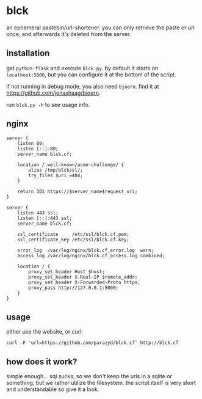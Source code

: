 blck
====

an ephemeral pastebin/url-shortener. you can only retrieve the paste or
url once, and afterwards it's deleted from the server.


installation
------------

get `python-flask` and execute `blck.py`. by default it starts on
`localhost:5000`, but you can configure it at the bottom of the script.

if not running in debug mode, you also need `bjoern`. find it at
https://github.com/jonashaag/bjoern.

run `blck.py -h` to see usage info. 


nginx
-----

```
server {
	listen 80;
	listen [::]:80;
	server_name blck.cf;

	location /.well-known/acme-challenge/ {
		alias /tmp/blckssl/;
		try_files $uri =404;
	}

	return 301 https://$server_name$request_uri;
}

server {
	listen 443 ssl;
	listen [::]:443 ssl;
	server_name blck.cf;

	ssl_certificate     /etc/ssl/blck.cf.pem;
	ssl_certificate_key /etc/ssl/blck.cf.key;

	error_log  /var/log/nginx/blck.cf_error.log  warn;
	access_log /var/log/nginx/blck.cf_access.log combined;

	location / {
		proxy_set_header Host $host;
		proxy_set_header X-Real-IP $remote_addr;
		proxy_set_header X-Forwarded-Proto https;
		proxy_pass http://127.0.0.1:5000;
	}
}
```


usage
-----

either use the website, or curl:

```
curl -F 'url=https://github.com/parazyd/blck.cf' http://blck.cf
```


how does it work?
-----------------

simple enough... sql sucks, so we don't keep the urls in a sqlite or
something, but we rather utilize the filesystem. the script itself is
very short and understandable so give it a look.
